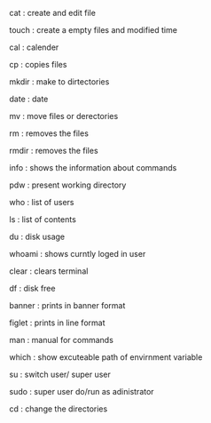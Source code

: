 cat : create and edit file 

touch : create a empty files and modified time

cal : calender

cp : copies files 

mkdir : make to dirtectories

date : date

mv : move files or derectories

rm : removes the files

rmdir : removes the files

info : shows the information about commands

pdw : present working directory 

who : list of users

ls : list of contents

du : disk usage

whoami : shows curntly loged in user 

clear : clears terminal

df : disk free

banner : prints in banner format

figlet : prints in line format

man : manual for commands 

which : show excuteable path of envirnment variable

su : switch user/ super user

sudo : super user do/run as adinistrator

cd : change the directories
